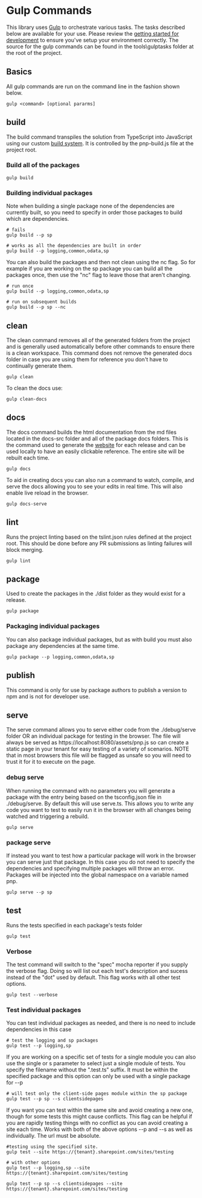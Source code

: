 # Gulp Commands

This library uses [Gulp](https://gulpjs.com/) to orchestrate various tasks. The tasks described below are available for your use. Please review the 
[getting started for development](getting-started-dev.md) to ensure you've setup your environment correctly. The source for the gulp commands can be found in
the tools\gulptasks folder at the root of the project.


## Basics

All gulp commands are run on the command line in the fashion shown below.

```
gulp <command> [optional pararms]
```

## build

The build command transpiles the solution from TypeScript into JavaScript using our custom [build system](https://github.com/pnp/pnpjs/tree/master/tools/buildsystem). It is controlled by the pnp-build.js file at
the project root.

### Build all of the packages

```
gulp build
```

### Building individual packages

Note when building a single package none of the dependencies are currently built, so you need to specify in order those packages to build which are dependencies.

```
# fails
gulp build --p sp

# works as all the dependencies are built in order
gulp build --p logging,common,odata,sp
```

You can also build the packages and then not clean using the nc flag. So for example if you are working on the sp package you can build all the packages once, then
use the "nc" flag to leave those that aren't changing.

```
# run once
gulp build --p logging,common,odata,sp

# run on subsequent builds
gulp build --p sp --nc
```

## clean

The clean command removes all of the generated folders from the project and is generally used automatically before other commands to ensure there is a clean workspace.
This command does not remove the generated docs folder in case you are using them for reference you don't have to continually generate them.

```
gulp clean
```

To clean the docs use:

```
gulp clean-docs
```

## docs

The docs command builds the html documentation from the md files located in the docs-src folder and all of the package docs folders. This is the command used to generate
the [website](https://pnp.github.io/pnpjs/) for each release and can be used locally to have an easily clickable reference. The entire site will be rebuilt each time.

```
gulp docs
```

To aid in creating docs you can also run a command to watch, compile, and serve the docs allowing you to see your edits in real time. This will also enable live reload in
the browser.

```
gulp docs-serve
```

## lint

Runs the project linting based on the tslint.json rules defined at the project root. This should be done before any PR submissions as linting failures will block merging.

```
gulp lint
```

## package

Used to create the packages in the ./dist folder as they would exist for a release.

```
gulp package
```

### Packaging individual packages

You can also package individual packages, but as with build you must also package any dependencies at the same time.

```
gulp package --p logging,common,odata,sp
```

## publish

This command is only for use by package authors to publish a version to npm and is not for developer use.

## serve

The serve command allows you to serve either code from the ./debug/serve folder OR an individual package for testing in the browser. The file will always be served as 
https://localhost:8080/assets/pnp.js so can create a static page in your tenant for easy testing of a variety of scenarios. NOTE that in most browsers this file will
be flagged as unsafe so you will need to trust it for it to execute on the page.

### debug serve

When running the command with no parameters you will generate a package with the entry being based on the tsconfig.json file in ./debug/serve. By default this will
use serve.ts. This allows you to write any code you want to test to easily run it in the browser with all changes being watched and triggering a rebuild. 

```
gulp serve
```

### package serve

If instead you want to test how a particular package will work in the browser you can serve just that package. In this case you do not need to specify the dependencies
and specifying multiple packages will throw an error. Packages will be injected into the global namespace on a variable named pnp.

```
gulp serve --p sp
```

## test

Runs the tests specified in each package's tests folder

```
gulp test
```

### Verbose

The test command will switch to the "spec" mocha reporter if you supply the verbose flag. Doing so will list out each test's description and sucess instead of the "dot" used by default. This flag works with all other test options.

```
gulp test --verbose
```

### Test individual packages

You can test individual packages as needed, and there is no need to include dependencies in this case

```
# test the logging and sp packages
gulp test --p logging,sp
```

If you are working on a specific set of tests for a single module you can also use the single or s parameter to select just
a single module of tests. You specify the filename without the ".test.ts" suffix. It must be within the specified package and
this option can only be used with a single package for --p

```
# will test only the client-side pages module within the sp package
gulp test --p sp --s clientsidepages
```

If you want you can test within the same site and avoid creating a new one, though for some tests this might cause conflicts.
This flag can be helpful if you are rapidly testing things with no conflict as you can avoid creating a site each time. Works
with both of the above options --p and --s as well as individually. The url must be absolute.

```
#testing using the specified site.
gulp test --site https://{tenant}.sharepoint.com/sites/testing

# with other options
gulp test --p logging,sp --site https://{tenant}.sharepoint.com/sites/testing

gulp test --p sp --s clientsidepages --site https://{tenant}.sharepoint.com/sites/testing
```
